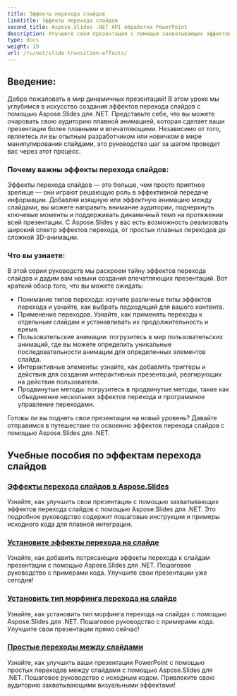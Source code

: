 ```yaml
---
title: Эффекты перехода слайдов
linktitle: Эффекты перехода слайдов
second_title: Aspose.Slides .NET API обработки PowerPoint
description: Улучшите свои презентации с помощью захватывающих эффектов перехода слайдов с помощью Aspose.Slides для .NET. Узнайте, как добавлять к слайдам динамическую анимацию для более увлекательного просмотра.
type: docs
weight: 19
url: /ru/net/slide-transition-effects/
---
```


## Введение:

Добро пожаловать в мир динамичных презентаций! В этом уроке мы углубимся в искусство создания эффектов перехода слайдов с помощью Aspose.Slides для .NET. Представьте себе, что вы можете очаровать свою аудиторию плавной анимацией, которая сделает ваши презентации более плавными и впечатляющими. Независимо от того, являетесь ли вы опытным разработчиком или новичком в мире манипулирования слайдами, это руководство шаг за шагом проведет вас через этот процесс.

### Почему важны эффекты перехода слайдов:

Эффекты перехода слайдов — это больше, чем просто приятное зрелище — они играют решающую роль в эффективной передаче информации. Добавляя изящную или эффектную анимацию между слайдами, вы можете направить внимание аудитории, подчеркнуть ключевые моменты и поддерживать динамичный темп на протяжении всей презентации. С Aspose.Slides у вас есть возможность реализовать широкий спектр эффектов перехода, от простых плавных переходов до сложной 3D-анимации.

### Что вы узнаете:

В этой серии руководств мы раскроем тайну эффектов перехода слайдов и дадим вам навыки создания впечатляющих презентаций. Вот краткий обзор того, что вы можете ожидать:

- Понимание типов перехода: изучите различные типы эффектов перехода и узнайте, как выбрать подходящий для вашего контента.
- Применение переходов. Узнайте, как применять переходы к отдельным слайдам и устанавливать их продолжительность и время.
- Пользовательские анимации: погрузитесь в мир пользовательских анимаций, где вы можете определить уникальные последовательности анимации для определенных элементов слайда.
- Интерактивные элементы: узнайте, как добавлять триггеры и действия для создания интерактивных презентаций, реагирующих на действия пользователя.
- Продвинутые методы: погрузитесь в продвинутые методы, такие как объединение нескольких эффектов перехода и программное управление переходами.

Готовы ли вы поднять свои презентации на новый уровень? Давайте отправимся в путешествие по освоению эффектов перехода слайдов с помощью Aspose.Slides для .NET.

## Учебные пособия по эффектам перехода слайдов
### [Эффекты перехода слайдов в Aspose.Slides](./slide-transition-effects/)
Узнайте, как улучшить свои презентации с помощью захватывающих эффектов перехода слайдов с помощью Aspose.Slides для .NET. Это подробное руководство содержит пошаговые инструкции и примеры исходного кода для плавной интеграции.
### [Установите эффекты перехода на слайде](./set-transition-effects/)
Узнайте, как добавить потрясающие эффекты перехода к слайдам презентации с помощью Aspose.Slides для .NET. Пошаговое руководство с примерами кода. Улучшите свои презентации уже сегодня! 
### [Установить тип морфинга перехода на слайде](./set-transition-morph-type/)
Узнайте, как установить тип морфинга перехода на слайдах с помощью Aspose.Slides для .NET. Пошаговое руководство с примерами кода. Улучшите свои презентации прямо сейчас! 
### [Простые переходы между слайдами](./simple-slide-transitions/)
Узнайте, как улучшить ваши презентации PowerPoint с помощью простых переходов между слайдами с помощью Aspose.Slides для .NET. Пошаговое руководство с исходным кодом. Привлеките свою аудиторию захватывающими визуальными эффектами!